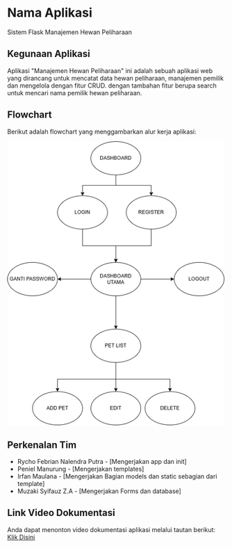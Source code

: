# Nama Aplikasi
Sistem Flask Manajemen Hewan Peliharaan

## Kegunaan Aplikasi
Aplikasi "Manajemen Hewan Peliharaan" ini adalah sebuah aplikasi web yang dirancang untuk mencatat data hewan peliharaan, manajemen pemilik dan mengelola dengan fitur CRUD. dengan tambahan fitur berupa search untuk mencari nama pemilik hewan peliharaan.

## Flowchart
Berikut adalah flowchart yang menggambarkan alur kerja aplikasi:

<img src="screnshoot/screnshoot/USER_FLOW.png" alt="Flowchart Aplikasi" width="500">

## Perkenalan Tim
- Rycho Febrian Nalendra Putra - [Mengerjakan app dan init]
- Peniel Manurung - [Mengerjakan templates]
- Irfan Maulana - [Mengerjakan Bagian models dan static sebagian dari template]
- Muzaki Syifauz Z.A - [Mengerjakan Forms dan database]

## Link Video Dokumentasi
Anda dapat menonton video dokumentasi aplikasi melalui tautan berikut: [Klik Disini](https://youtu.be/Jkca1T9_peI)
